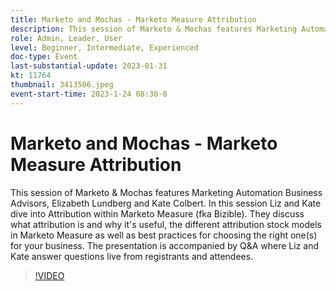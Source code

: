 ```yaml
---
title: Marketo and Mochas - Marketo Measure Attribution
description: This session of Marketo & Mochas features Marketing Automation Business Advisors, Elizabeth Lundberg and Kate Colbert. In this session Liz and Kate dive into Attribution within Marketo Measure (fka Bizible). They discuss what attribution is and why it's useful, the different attribution stock models in Marketo Measure as well as best practices for choosing the right one(s) for your business. The presentation is accompanied by Q&A where Liz and Kate answer questions live from registrants and attendees.
role: Admin, Leader, User
level: Beginner, Intermediate, Experienced
doc-type: Event
last-substantial-update: 2023-01-31
kt: 11764
thumbnail: 3413506.jpeg
event-start-time: 2023-1-24 08:30-8
---
```

# Marketo and Mochas - Marketo Measure Attribution

This session of Marketo & Mochas features Marketing Automation Business Advisors, Elizabeth Lundberg and Kate Colbert. In this session Liz and Kate dive into Attribution within Marketo Measure (fka Bizible). They discuss what attribution is and why it's useful, the different attribution stock models in Marketo Measure as well as best practices for choosing the right one(s) for your business. The presentation is accompanied by Q&A where Liz and Kate answer questions live from registrants and attendees.

>[!VIDEO](https://video.tv.adobe.com/v/3413506/?quality=12&learn=on)